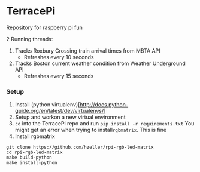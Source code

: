 # TerracePi
Repository for raspberry pi fun

2 Running threads:  
1. Tracks Roxbury Crossing train arrival times from MBTA API  
    - Refreshes every 10 seconds  
2. Tracks Boston current weather condition from Weather Underground API  
    - Refreshes every 15 seconds  

### Setup
1. Install (python virtualenv)[http://docs.python-guide.org/en/latest/dev/virtualenvs/]
2. Setup and workon a new virtual environment
3. `cd` into the TerracePi repo and run `pip install -r requirements.txt` You might get an error when 
trying to install`rgbmatrix`. This is fine
4. Install rgbmatrix
```
git clone https://github.com/hzeller/rpi-rgb-led-matrix
cd rpi-rgb-led-matrix
make build-python
make install-python
```